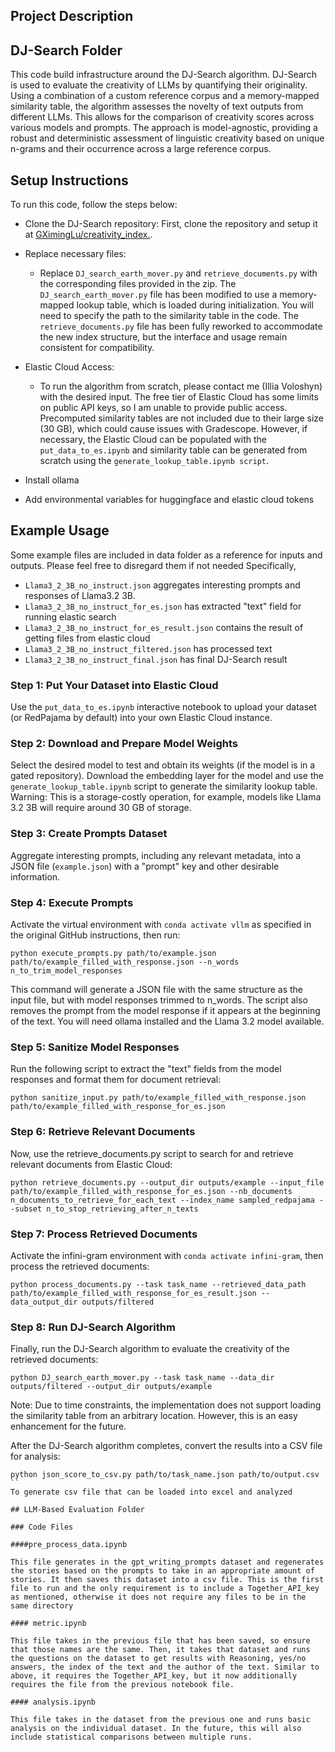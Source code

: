 ## Project Description


## DJ-Search Folder

This code build infrastructure around the DJ-Search algorithm. DJ-Search is used to evaluate the creativity of LLMs by quantifying their originality. Using a combination of a custom reference corpus and a memory-mapped similarity table, the algorithm assesses the novelty of text outputs from different LLMs. This allows for the comparison of creativity scores across various models and prompts. The approach is model-agnostic, providing a robust and deterministic assessment of linguistic creativity based on unique n-grams and their occurrence across a large reference corpus.

## Setup Instructions

To run this code, follow the steps below:

- Clone the DJ-Search repository: First, clone the repository and setup it at [GXimingLu/creativity_index.](https://github.com/GXimingLu/creativity_index/blob/main/README.md).

- Replace necessary files:
    - Replace `DJ_search_earth_mover.py` and `retrieve_documents.py` with the corresponding files provided in the zip.
    The `DJ_search_earth_mover.py` file has been modified to use a memory-mapped lookup table, which is loaded during initialization. You will need to specify the path to the similarity table in the code.
    The `retrieve_documents.py` file has been fully reworked to accommodate the new index structure, but the interface and usage remain consistent for compatibility.

- Elastic Cloud Access:
    - To run the algorithm from scratch, please contact me (Illia Voloshyn) with the desired input. The free tier of Elastic Cloud has some limits on public API keys, so I am unable to provide public access.
    Precomputed similarity tables are not included due to their large size (30 GB), which could cause issues with Gradescope. However, if necessary, the Elastic Cloud can be populated with the `put_data_to_es.ipynb` and similarity table can be generated from scratch using the `generate_lookup_table.ipynb script`.

- Install ollama

- Add environmental variables for huggingface and elastic cloud tokens

## Example Usage

Some example files are included in data folder as a reference for inputs and outputs. Please feel free to disregard them if not needed
Specifically,
- `Llama3_2_3B_no_instruct.json` aggregates interesting prompts and responses of Llama3.2 3B.
- `Llama3_2_3B_no_instruct_for_es.json` has extracted "text" field for running elastic search
- `Llama3_2_3B_no_instruct_for_es_result.json` contains the result of getting files from elastic cloud
- `Llama3_2_3B_no_instruct_filtered.json` has processed text
- `Llama3_2_3B_no_instruct_final.json` has final DJ-Search result

### Step 1: Put Your Dataset into Elastic Cloud

Use the `put_data_to_es.ipynb` interactive notebook to upload your dataset (or RedPajama by default) into your own Elastic Cloud instance.

### Step 2: Download and Prepare Model Weights

Select the desired model to test and obtain its weights (if the model is in a gated repository). Download the embedding layer for the model and use the `generate_lookup_table.ipynb` script to generate the similarity lookup table. Warning: This is a storage-costly operation, for example, models like Llama 3.2 3B will require around 30 GB of storage.

### Step 3: Create Prompts Dataset

Aggregate interesting prompts, including any relevant metadata, into a JSON file (`example.json`) with a "prompt" key and other desirable information.

### Step 4: Execute Prompts

Activate the virtual environment with `conda activate vllm` as specified in the original GitHub instructions, then run:
```
python execute_prompts.py path/to/example.json path/to/example_filled_with_response.json --n_words n_to_trim_model_responses
```
This command will generate a JSON file with the same structure as the input file, but with model responses trimmed to n_words. The script also removes the prompt from the model response if it appears at the beginning of the text. You will need ollama installed and the Llama 3.2 model available.

### Step 5: Sanitize Model Responses

Run the following script to extract the "text" fields from the model responses and format them for document retrieval:
```
python sanitize_input.py path/to/example_filled_with_response.json path/to/example_filled_with_response_for_es.json
```
### Step 6: Retrieve Relevant Documents

Now, use the retrieve_documents.py script to search for and retrieve  relevant documents from Elastic Cloud:
```
python retrieve_documents.py --output_dir outputs/example --input_file path/to/example_filled_with_response_for_es.json --nb_documents n_documents_to_retrieve_for_each_text --index_name sampled_redpajama --subset n_to_stop_retrieving_after_n_texts
```
### Step 7: Process Retrieved Documents

Activate the infini-gram environment with `conda activate infini-gram`, then process the retrieved documents:
```
python process_documents.py --task task_name --retrieved_data_path path/to/example_filled_with_response_for_es_result.json --data_output_dir outputs/filtered
```

### Step 8: Run DJ-Search Algorithm

Finally, run the DJ-Search algorithm to evaluate the creativity of the retrieved documents:
```
python DJ_search_earth_mover.py --task task_name --data_dir outputs/filtered --output_dir outputs/example
```
Note: Due to time constraints, the implementation does not support loading the similarity table from an arbitrary location. However, this is an easy enhancement for the future.

After the DJ-Search algorithm completes, convert the results into a CSV file for analysis:
```
python json_score_to_csv.py path/to/task_name.json path/to/output.csv
``
To generate csv file that can be loaded into excel and analyzed

## LLM-Based Evaluation Folder

### Code Files

####pre_process_data.ipynb

This file generates in the gpt_writing_prompts dataset and regenerates the stories based on the prompts to take in an appropriate amount of stories. It then saves this dataset into a csv file. This is the first file to run and the only requirement is to include a Together_API_key as mentioned, otherwise it does not require any files to be in the same directory

#### metric.ipynb

This file takes in the previous file that has been saved, so ensure that those names are the same. Then, it takes that dataset and runs the questions on the dataset to get results with Reasoning, yes/no answers, the index of the text and the author of the text. Similar to above, it requires the Together_API_key, but it now additionally requires the file from the previous notebook file.

#### analysis.ipynb

This file takes in the dataset from the previous one and runs basic analysis on the individual dataset. In the future, this will also include statistical comparisons between multiple runs.